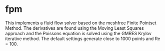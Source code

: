 # fpm
This implements a fluid flow solver based on the meshfree Finite Pointset Method. The derivatives are found using the Moving Least Squares approach and the Poissons equation is solved using the GMRES Krylov iterative method. The default settings generate close to 1000 points and Re = 100. 
